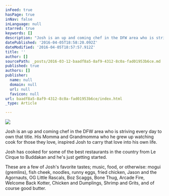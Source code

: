```yaml
---
inFeed: true
hasPage: true
inNav: false
inLanguage: null
starred: true
keywords: []
description: "Josh is an up and coming chef in the DFW area who is striving every day to own that title. \_His Momma and Grandmomma who he grew up watching cook for those they love, inspired Josh to carry that love into his own life.\_"
datePublished: '2016-04-05T18:58:20.092Z'
dateModified: '2016-04-05T18:57:57.912Z'
title: ''
author: []
sourcePath: _posts/2016-03-12-baadf8a5-8af9-4312-8c0a-fad01953b6ce.md
published: true
authors: []
publisher:
  name: null
  domain: null
  url: null
  favicon: null
url: baadf8a5-8af9-4312-8c0a-fad01953b6ce/index.html
_type: Article

---
```

![](https://s3-us-west-2.amazonaws.com/the-grid-img/p/6f4511eed4a7a9d18320c47512453e5412d96057.jpg)

Josh is an up and coming chef in the DFW area who is striving every day to own that title.  His Momma and Grandmomma who he grew up watching cook for those they love, inspired Josh to carry that love into his own life. 

Josh has cooked for some of the best restaurants in the country from Le Cirque to Buddakan and he's just getting started.  

These are a few of Josh's favorite tastes; music, food, or otherwise: mogui (gremlins), fish cheek, noodles, runny eggs, fried chicken, Jason and the Agornauts, OG Little Rascals, Boz Scaggs, Bone Thug, Arcade Fire, Welcome Back Kotter, Chicken and Dumplings, Shrimp and Grits, and of course good butter.
